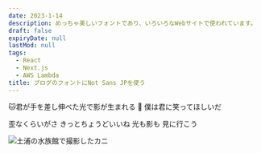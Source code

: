 ```yaml
---
date: 2023-1-14
description: めっちゃ美しいフォントであり、いろいろなWebサイトで使われています。
draft: false
expiryDate: null
lastMod: null
tags:
  - React
  - Next.js
  - AWS Lambda
title: ブログのフォントにNot Sans JPを使う
---
```


:cat:君が手を差し伸べた光で影が生まれる
:dog: 僕は君に笑ってほしいだ

歪なくらいがさ
きっとちょうどいいね
光も影も
見に行こう

![土浦の水族館で撮影したカニ](/crab.jpeg)
